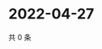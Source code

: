 # 2022-04-27

共 0 条

<!-- BEGIN WEIBO -->
<!-- 最后更新时间 Wed Apr 27 2022 16:21:20 GMT+0800 (China Standard Time) -->

<!-- END WEIBO -->
